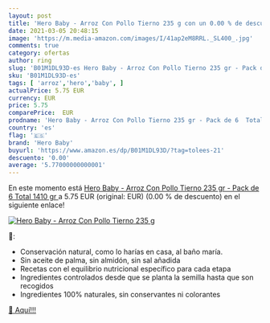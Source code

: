 ```yaml
---
layout: post
title: 'Hero Baby - Arroz Con Pollo Tierno 235 g con un 0.00 % de descuento'
date: 2021-03-05 20:48:15
image: 'https://m.media-amazon.com/images/I/41ap2eM8RRL._SL400_.jpg'
comments: true
category: ofertas
author: ring
slug: 'B01M1DL93D-es Hero Baby - Arroz Con Pollo Tierno 235 gr - Pack de 6...'
sku: 'B01M1DL93D-es'
tags: [ 'arroz','hero','baby', ]
actualPrice: 5.75 EUR
currency: EUR
price: 5.75
comparePrice:  EUR
prodname: 'Hero Baby - Arroz Con Pollo Tierno 235 gr - Pack de 6  Total 1410 gr '
country: 'es'
flag: '🇪🇸'
brand: 'Hero Baby'
buyurl: 'https://www.amazon.es/dp/B01M1DL93D/?tag=tolees-21'
descuento: '0.00'
average: '5.77000000000001'
---
```


En este momento está [Hero Baby - Arroz Con Pollo Tierno 235 gr - Pack de 6  Total 1410 gr ](https://www.amazon.es/dp/B01M1DL93D/?tag=tolees-21) a 5.75 EUR (original:  EUR) (0.00 %  de descuento) en el siguiente enlace!

[![Hero Baby - Arroz Con Pollo Tierno 235 g](https://m.media-amazon.com/images/I/41ap2eM8RRL._SL400_.jpg)](https://www.amazon.es/dp/B01M1DL93D/?tag=tolees-21)

🔎:

- Conservación natural, como lo harías en casa, al baño maría.
- Sin aceite de palma, sin almidón, sin sal añadida
- Recetas con el equilibrio nutricional específico para cada etapa
- Ingredientes controlados desde que se planta la semilla hasta que son recogidos
- Ingredientes 100% naturales, sin conservantes ni colorantes

[🛒 Aquí!!!](https://www.amazon.es/dp/B01M1DL93D/?tag=tolees-21)
